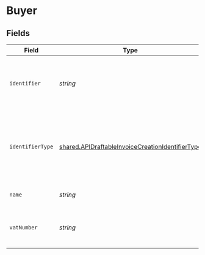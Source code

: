 # Buyer


## Fields

| Field                                                                                                                       | Type                                                                                                                        | Required                                                                                                                    | Description                                                                                                                 |
| --------------------------------------------------------------------------------------------------------------------------- | --------------------------------------------------------------------------------------------------------------------------- | --------------------------------------------------------------------------------------------------------------------------- | --------------------------------------------------------------------------------------------------------------------------- |
| `identifier`                                                                                                                | *string*                                                                                                                    | :heavy_minus_sign:                                                                                                          | Legal identifier of the business, such as its SIRET in France.                                                              |
| `identifierType`                                                                                                            | [shared.APIDraftableInvoiceCreationIdentifierType](../../../sdk/models/shared/apidraftableinvoicecreationidentifiertype.md) | :heavy_minus_sign:                                                                                                          | Type of legal business identifier of the business, such as the SIRET in France.                                             |
| `name`                                                                                                                      | *string*                                                                                                                    | :heavy_minus_sign:                                                                                                          | Legal name of the business.                                                                                                 |
| `vatNumber`                                                                                                                 | *string*                                                                                                                    | :heavy_minus_sign:                                                                                                          | The VAT number of the business, if European                                                                                 |